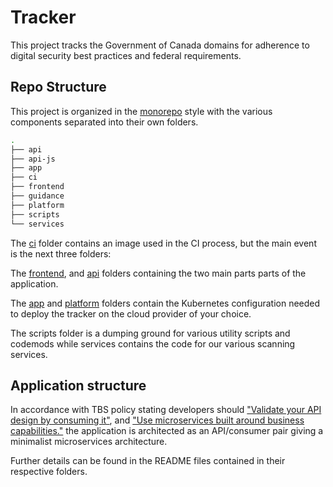 # Tracker

This project tracks the Government of Canada domains for adherence to digital security best practices and federal requirements.

## Repo Structure

This project is organized in the [monorepo](https://en.wikipedia.org/wiki/Monorepo) style with the various components separated into their own folders.

```sh
.
├── api
├── api-js
├── app
├── ci
├── frontend
├── guidance
├── platform
├── scripts
└── services
```

The [ci](ci/README.md) folder contains an image used in the CI process, but the main event is the next three folders:

The [frontend](frontend/README.md), and [api](api/README.md) folders containing the two main parts parts of the application.

The [app](app/README.md) and [platform](platform/README.md) folders contain the Kubernetes configuration needed to deploy the tracker on the cloud provider of your choice. 

The scripts folder is a dumping ground for various utility scripts and codemods while services contains the code for our various scanning services.

## Application structure

In accordance with TBS policy stating developers should ["Validate your API design by consuming it"](https://www.tbs-sct.gc.ca/pol/doc-eng.aspx?id=32604#claB.2.2.4), and ["Use microservices built around business capabilities."](https://www.tbs-sct.gc.ca/pol/doc-eng.aspx?id=32602#claA.2.3.10.2) the application is architected as an API/consumer pair giving a minimalist microservices architecture.

Further details can be found in the README files contained in their respective folders.
